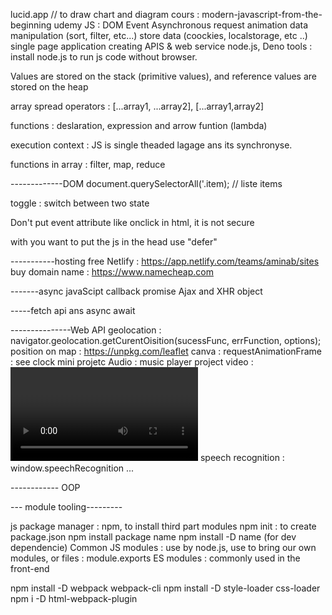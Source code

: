 lucid.app // to draw chart and diagram
cours : modern-javascript-from-the-beginning udemy
JS :
    DOM
    Event
    Asynchronous request
    animation 
    data manipulation (sort, filter, etc...)
    store data (coockies, localstorage, etc ..)
    single page application
    creating APIS & web service node.js, Deno
tools : 
    install node.js to run js code without browser.


Values are stored on the stack (primitive values), and reference values are stored on the heap


array spread operators : [...array1, ...array2],  [...array1,array2]

functions : deslaration, expression and arrow funtion (lambda)

execution context : JS is single theaded lagage ans its synchronyse. 

functions in array : filter, map, reduce

-------------DOM
document.querySelectorAll('.item); // liste items 

toggle : switch between two state

Don't put event attribute like onclick in html, it is not secure

with  you want to put the js in the head use "defer"

-----------hosting free
Netlify : https://app.netlify.com/teams/aminab/sites
buy domain name : https://www.namecheap.com


-------async javaScipt
callback
promise
Ajax and XHR object

-----fetch api ans async await


---------------Web API 
geolocation : navigator.geolocation.getCurentOisition(sucessFunc, errFunction, options);
position on map : https://unpkg.com/leaflet
canva : <canva></canva>
requestAnimationFrame : see clock mini projetc
Audio : music player project <audio></audio>
video : <video></video>
speech recognition : window.speechRecognition ...

------------ OOP

--- module tooling---------


js package manager : npm, to install third part modules
    npm init : to create package.json
    npm install package name
    npm install -D name (for dev dependencie)
Common JS modules : use by node.js, use to bring our own modules, or files : module.exports
ES modules : commonly used in the front-end


npm install -D webpack webpack-cli
npm install -D style-loader css-loader
npm i -D html-webpack-plugin

